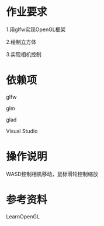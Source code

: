 # 作业要求

1.用glfw实现OpenGL框架

2.绘制立方体

3.实现相机控制

# 依赖项

glfw

glm

glad

Visual Studio

# 操作说明

WASD控制相机移动，鼠标滑轮控制缩放

# 参考资料

LearnOpenGL